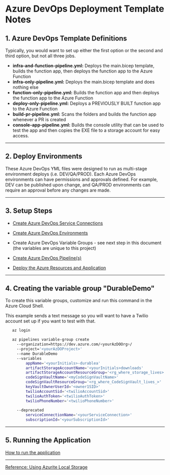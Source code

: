# Azure DevOps Deployment Template Notes

## 1. Azure DevOps Template Definitions

Typically, you would want to set up either the first option or the second and third option, but not all three jobs.

- **infra-and-function-pipeline.yml:** Deploys the main.bicep template, builds the function app, then deploys the function app to the Azure Function
- **infra-only-pipeline.yml:** Deploys the main.bicep template and does nothing else
- **function-only-pipeline.yml:** Builds the function app and then deploys the function app to the Azure Function
- **deploy-only-pipeline.yml:** Deploys a PREVIOUSLY BUILT function app to the Azure Function
- **build-pr-pipeline.yml:** Scans the folders and builds the function app whenever a PR is created
- **console-app-pipeline.yml:** Builds the console utility that can be used to test the app and then copies the EXE file to a storage account for easy access.

---

## 2. Deploy Environments

These Azure DevOps YML files were designed to run as multi-stage environment deploys (i.e. DEV/QA/PROD). Each Azure DevOps environments can have permissions and approvals defined. For example, DEV can be published upon change, and QA/PROD environments can require an approval before any changes are made.

---

## 3. Setup Steps

- [Create Azure DevOps Service Connections](https://docs.luppes.com/CreateServiceConnections/)

- [Create Azure DevOps Environments](https://docs.luppes.com/CreateDevOpsEnvironments/)

- Create Azure DevOps Variable Groups - see next step in this document (the variables are unique to this project)

- [Create Azure DevOps Pipeline(s)](https://docs.luppes.com/CreateNewPipeline/)

- [Deploy the Azure Resources and Application](./Docs/DeployApplication.md)

---

## 4. Creating the variable group "DurableDemo"

To create this variable groups, customize and run this command in the Azure Cloud Shell.

This example sends a text message so you will want to have a Twilio account set up if you want to test with that.

``` bash
   az login

   az pipelines variable-group create 
     --organization=https://dev.azure.com/<yourAzDOOrg>/ 
     --project='<yourAzDOProject>' 
     --name DurableDemo 
     --variables 
         appName='<yourInitials>-durablea' 
         artifactStorageAccountName='<yourInitials>downloads'
         artifactStorageAccountResourceGroup='<rg_where_storage_lives>'
         codeSignVaultName='<myCodeSignVaultName>'
         codeSignVaultResourceGroup='<rg_where_CodeSignVault_lives_>'
         keyVaultOwnerUserId='<owner1SID>'
         twilioAccountSid='<twilioAccountSid>'
         twilioAuthToken='<twilioAuthToken>'
         twilioPhoneNumber='<twilioPhoneNumber>'
         
     --deprecated
         serviceConnectionName='<yourServiceConnection>' 
         subscriptionId='<yourSubscriptionId>' 

```

---

## 5. Running the Application

[How to run the application](../Docs/RunApplication.md)

---

[Reference: Using Azurite Local Storage](https://learn.microsoft.com/en-us/azure/storage/common/storage-use-azurite?toc=%2Fazure%2Fstorage%2Fblobs%2Ftoc.json&tabs=visual-studio)
